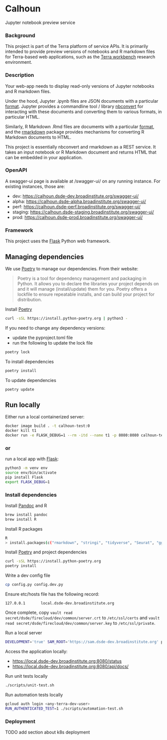 # Calhoun
Jupyter notebook preview service

### Background
This project is part of the Terra platform of service APIs. It is primarily intended to provide preview versions of notebooks and R markdown files for Terra-based web applications, such as the [Terra workbench](https://www.terra.bio) research environment.

### Description
Your web-app needs to display read-only versions of Jupyter notebooks and R markdown files.

Under the hood, Jupyter .ipynb files are JSON documents with a particular [format](https://nbformat.readthedocs.io). Jupyter provides a commandline tool / library [nbconvert](https://nbconvert.readthedocs.io) for interacting with these documents and converting them to various formats, in particular HTML.

Similarly, R Markdown .Rmd files are documents with a particular [format](https://bookdown.org/yihui/rmarkdown/markdown-document.html), and the [rmarkdown](https://cran.r-project.org/web/packages/rmarkdown/index.html) package provides mechanisms for converting R Markdown documents to HTML.

This project is essentially nbconvert and rmarkdown as a REST service. It takes an input notebook or R Markdown document and returns HTML that can be embedded in your application.

### OpenAPI

A swagger-ui page is available at /swagger-ui/ on any running instance. For existing instances, those are:

* dev: https://calhoun.dsde-dev.broadinstitute.org/swagger-ui/
* alpha: https://calhoun.dsde-alpha.broadinstitute.org/swagger-ui/
* perf: https://calhoun.dsde-perf.broadinstitute.org/swagger-ui/
* staging: https://calhoun.dsde-staging.broadinstitute.org/swagger-ui/
* prod: https://calhoun.dsde-prod.broadinstitute.org/swagger-ui/

### Framework
This project uses the [Flask](https://flask.palletsprojects.com/en/1.1.x/) Python web framework.


## Managing dependencies

We use [Poetry](https://python-poetry.org/docs/) to manage our dependencies. From their website: 

> Poetry is a tool for dependency management and packaging in Python. It allows you to declare the libraries your project depends on and it will manage (install/update) them for you. Poetry offers a lockfile to ensure repeatable installs, and can build your project for distribution.


Install [Poetry](https://python-poetry.org/docs/)

```sh
curl -sSL https://install.python-poetry.org | python3 -
```

If you need to change any dependency versions:
- update the pyproject.toml file
- run the following to update the lock file
    
```sh
poetry lock
```


To install dependencies
```sh
poetry install
```

To update dependencies
```sh
poetry update
```


## Run locally

Either run a local containerized server:

```sh
docker image build . -t calhoun-test:0
docker kill t1
docker run -e FLASK_DEBUG=1 --rm -itd --name t1 -p 8080:8080 calhoun-test:0
```

### or 

run a local app with [Flask](https://flask.palletsprojects.com/en/1.1.x/):

```sh
python3 -m venv env
source env/bin/activate
pip install Flask
export FLASK_DEBUG=1
```

### Install dependencies

Install [Pandoc](https://pandoc.org/installing.html) and R
```sh
brew install pandoc
brew install R
```

Install R packages
```sh
R
> install.packages(c("rmarkdown", "stringi", "tidyverse", "Seurat", "ggforce"))
```

Install [Poetry](https://python-poetry.org/docs/) and project dependencies
```sh
curl -sSL https://install.python-poetry.org
poetry install
```

Write a dev config file
```sh
cp config.py config.dev.py 
```

Ensure etc/hosts file has the following record:
```
127.0.0.1       local.dsde-dev.broadinstitute.org
```

Once complete, copy `vault read secret/dsde/firecloud/dev/common/server.crt` to `/etc/ssl/certs` and 
`vault read secret/dsde/firecloud/dev/common/server.key` to `/etc/ssl/private`.

Run a local server
```sh
DEVELOPMENT='true' SAM_ROOT='https://sam.dsde-dev.broadinstitute.org' python3 main.py
```




Access the application locally:
* https://local.dsde-dev.broadinstitute.org:8080/status
* https://local.dsde-dev.broadinstitute.org:8080/api/docs/

Run unit tests locally
```sh
./scripts/unit-test.sh
```

Run automation tests locally
```sh
gcloud auth login <any-terra-dev-user>
RUN_AUTHENTICATED_TEST=1 ./scripts/automation-test.sh
```



### Deployment

TODO add section about k8s deployment
